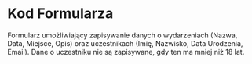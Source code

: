 # Kod Formularza
Formularz umożliwiający zapisywanie danych o wydarzeniach (Nazwa, Data, Miejsce, Opis) oraz uczestnikach (Imię, Nazwisko, Data Urodzenia, Email).
Dane o uczestniku nie są zapisywane, gdy ten ma mniej niż 18 lat.

